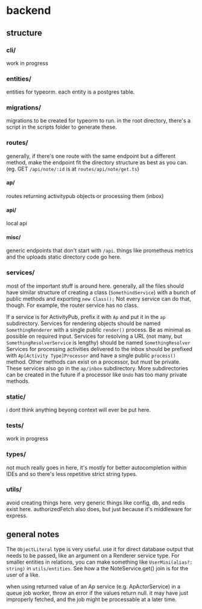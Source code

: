 # backend

## structure

### cli/

work in progress

### entities/

entities for typeorm. each entity is a postgres table.

### migrations/

migrations to be created for typeorm to run. in the root directory, there's a script in the scripts folder to generate these.

### routes/

generally, if there's one route with the same endpoint but a different method, make the endpoint fit the directory structure as best as you can. (eg. GET `/api/note/:id` is at `routes/api/note/get.ts`)

#### ap/

routes returning activitypub objects or processing them (inbox)

#### api/

local api

#### misc/

generic endpoints that don't start with `/api`. things like prometheus metrics and the uploads static directory code go here.

### services/

most of the important stuff is around here. generally, all the files should have similar structure of creating a class (`SomethindService`) with a bunch of public methods and exporting `new Class();` Not every service can do that, though. For example, the router service has no class.

If a service is for ActivityPub, prefix it with `Ap` and put it in the `ap` subdirectory.
Services for rendering objects should be named `SomethingRenderer` with a single public `render()` process. Be as minimal as possible on required input.
Services for resolving a URL (not many, but `SomethingResolverService` is lengthy) should be named `SomethingResolver`
Services for processing activities delivered to the inbox should be prefixed with `Ap[Activity Type]Processor` and have a single public `process()` method. Other methods can exist on a processor, but must be private. These services also go in the `ap/inbox` subdirectory. More subdirectories can be created in the future if a processor like `Undo` has too many private methods.

### static/

i dont think anything beyong context will ever be put here.

### tests/

work in progress

### types/

not much really goes in here, it's mostly for better autocompletion within IDEs and so there's less repetitive strict string types.

### utils/

avoid creating things here. very generic things like config, db, and redis exist here. authorizedFetch also does, but just because it's middleware for express.

## general notes

The `ObjectLiteral` type is very useful. use it for direct database output that needs to be passed, like an argument on a Renderer service type.
For smaller entities in relations, you can make something like `UserMini(alias?: string)` in `utils/entities`. See how a the NoteService.get() join is for the user of a like.

when using returned value of an Ap service (e.g. ApActorService) in a queue job worker, throw an error if the values return null. it may have just improperly fetched, and the job might be processable at a later time.
